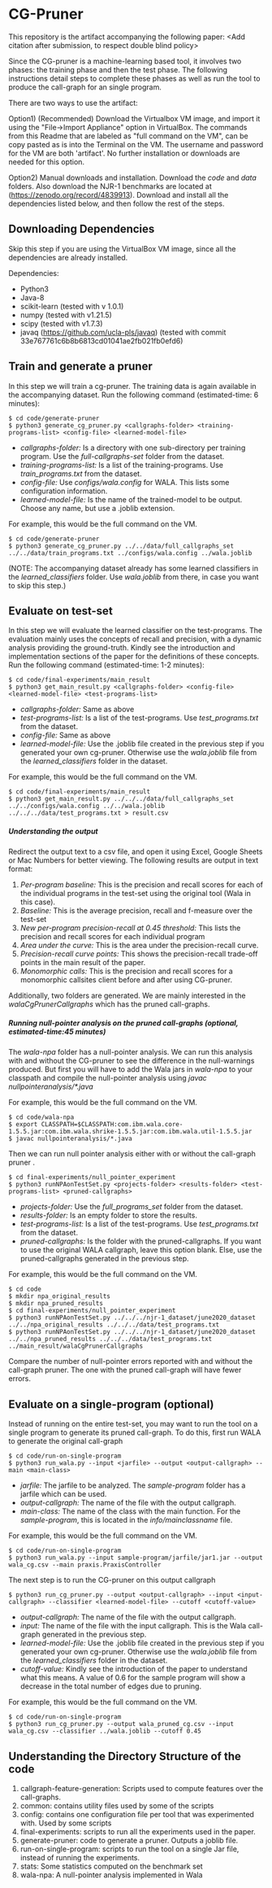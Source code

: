 # CG-Pruner
This repository is the artifact accompanying the following paper:
<Add citation after submission, to respect double blind policy>

Since the CG-pruner is a machine-learning based tool, it involves two phases: the training phase and then the test phase. The following instructions detail steps to complete these phases as well as run the tool to produce the call-graph for an single program.

There are two ways to use the artifact:

Option1) (Recommended) Download the Virtualbox VM image, and import it using the "File->Import Appliance" option in VirtualBox. The commands from this Readme that are labeled as "full command on the VM", can be copy pasted as is into the Terminal on the VM. The username and password for the VM are both 'artifact'.
No further installation or downloads are needed for this option.

Option2) Manual downloads and installation.
Download the *code* and *data* folders.
Also download the NJR-1 benchmarks are located at (https://zenodo.org/record/4839913).
Download and install all the dependencies listed below, and then
follow the rest of the steps. 

## Downloading Dependencies

Skip this step if you are using the VirtualBox VM image, since all the dependencies are already installed.

Dependencies:
- Python3
- Java-8
- scikit-learn (tested with v 1.0.1)
- numpy (tested with v1.21.5)
- scipy (tested with v1.7.3)
- javaq (https://github.com/ucla-pls/javaq) (tested with commit 33e767761c6b8b6813cd01041ae2fb021fb0efd6)

## Train and generate a pruner
In this step we will train a cg-pruner. The training data is again available in the accompanying dataset. Run the following command (estimated-time: 6 minutes):

```
$ cd code/generate-pruner
$ python3 generate_cg_pruner.py <callgraphs-folder> <training-programs-list> <config-file> <learned-model-file>
```

- *callgraphs-folder:* Is a directory with one sub-directory per training program. Use the *full-callgraphs-set* folder from the dataset.
- *training-programs-list:* Is a list of the training-programs. Use *train_programs.txt* from the dataset.
- *config-file:* Use *configs/wala.config* for WALA. This lists some configuration information.
- *learned-model-file:* Is the name of the trained-model to be output. Choose any name, but use a .joblib extension.

For example, this would be the full command on the VM.
```
$ cd code/generate-pruner
$ python3 generate_cg_pruner.py ../../data/full_callgraphs_set ../../data/train_programs.txt ../configs/wala.config ../wala.joblib
```

(NOTE: The accompanying dataset already has some learned classifiers in the *learned_classifiers* folder. Use *wala.joblib* from there, in case you want to skip this step.)

## Evaluate on test-set
In this step we will evaluate the learned classifier on the test-programs.
The evaluation mainly uses the concepts of recall and precision, with
a dynamic analysis providing the ground-truth.
Kindly see the introduction and implementation sections of the paper for the definitions of these concepts.
Run the following command (estimated-time: 1-2 minutes):

```
$ cd code/final-experiments/main_result
$ python3 get_main_result.py <callgraphs-folder> <config-file> <learned-model-file> <test-programs-list>
```
- *callgraphs-folder:* Same as above
- *test-programs-list:* Is a list of the test-programs. Use *test_programs.txt* from the dataset.
- *config-file:* Same as above
- *learned-model-file:* Use the .joblib file created in the previous step if you generated your own cg-pruner. Otherwise use the *wala.joblib* file from the *learned_classifiers* folder in the dataset.

For example, this would be the full command on the VM.
```
$ cd code/final-experiments/main_result
$ python3 get_main_result.py ../../../data/full_callgraphs_set ../../configs/wala.config ../../wala.joblib ../../../data/test_programs.txt > result.csv
```

##### Understanding the output
Redirect the output text to a csv file, and open it using Excel, Google Sheets
or Mac Numbers for better viewing. The following results are output in text format:

1. *Per-program baseline:* This is the precision and recall scores for each of the individual programs in the test-set using the original tool (Wala in this case).
2. *Baseline:* This is the average precision, recall and f-measure over the test-set
3. *New per-program precision-recall at 0.45 threshold:* This lists the precision and recall scores for each individual program 
4. *Area under the curve:* This is the area under the precision-recall curve.
5. *Precision-recall curve points:* This shows the precision-recall trade-off points in the main result of the paper.
6. *Monomorphic calls:* This is the precision and recall scores for a monomorphic callsites client before and after using CG-pruner.

Additionally, two folders are generated. We are mainly interested in the *walaCgPrunerCallgraphs* which has the pruned call-graphs.

##### Running null-pointer analysis on the pruned call-graphs (optional, estimated-time:45 minutes)
The *wala-npa* folder has a null-pointer analysis. We can run this analysis with and without the CG-pruner to see the difference in the null-warnings produced.
But first you will have to add the Wala jars in *wala-npa* to your classpath and compile
the null-pointer analysis using *javac nullpointeranalysis/\*.java*

For example, this would be the full command on the VM.
```
$ cd code/wala-npa
$ export CLASSPATH=$CLASSPATH:com.ibm.wala.core-1.5.5.jar:com.ibm.wala.shrike-1.5.5.jar:com.ibm.wala.util-1.5.5.jar
$ javac nullpointeranalysis/*.java
```

Then we can run null pointer analysis either with or without the call-graph pruner .

```
$ cd final-experiments/null_pointer_experiment
$ python3 runNPAonTestSet.py <projects-folder> <results-folder> <test-programs-list> <pruned-callgraphs>
```

- *projects-folder:* Use the *full_programs_set* folder from the dataset.
- *results-folder:* Is an empty folder to store the results.
- *test-programs-list:* Is a list of the test-programs. Use *test_programs.txt* from the dataset.
- *pruned-callgraphs:* Is the folder with the pruned-callgraphs. If you want to use the original WALA callgraph, leave this option blank. Else, use the pruned-callgraphs generated in the previous step.

For example, this would be the full command on the VM.
```
$ cd code
$ mkdir npa_original_results
$ mkdir npa_pruned_results
$ cd final-experiments/null_pointer_experiment
$ python3 runNPAonTestSet.py ../../../njr-1_dataset/june2020_dataset ../../npa_original_results ../../../data/test_programs.txt
$ python3 runNPAonTestSet.py ../../../njr-1_dataset/june2020_dataset ../../npa_pruned_results ../../../data/test_programs.txt ../main_result/walaCgPrunerCallgraphs
```

Compare the number of null-pointer errors reported with and without the call-graph pruner.
The one with the pruned call-graph will have fewer errors.

## Evaluate on a single-program (optional)
Instead of running on the entire test-set, you may want to run the tool on
a single program to generate its pruned call-graph.
To do this, first run WALA to generate the original call-graph

```
$ cd code/run-on-single-program
$ python3 run_wala.py --input <jarfile> --output <output-callgraph> --main <main-class>
```
- *jarfile:* The jarfile to be analyzed. The *sample-program* folder has a jarfile which can be used.
- *output-callgraph:* The name of the file with the output callgraph.
- *main-class:* The name of the class with the main function. For the *sample-program*, this is located in the *info/mainclassname* file.

For example, this would be the full command on the VM.
```
$ cd code/run-on-single-program
$ python3 run_wala.py --input sample-program/jarfile/jar1.jar --output wala_cg.csv --main praxis.PraxisController
```

The next step is to run the CG-pruner on this output callgraph

```
$ python3 run_cg_pruner.py --output <output-callgraph> --input <input-callgraph> --classifier <learned-model-file> --cutoff <cutoff-value>
```
- *output-callgraph:* The name of the file with the output callgraph.
- *input:* The name of the file with the input callgraph. This is the Wala call-graph generated in the previous step.
- *learned-model-file:* Use the .joblib file created in the previous step if you generated your own cg-pruner. Otherwise use the *wala.joblib* file from the *learned_classifiers* folder in the dataset.
- *cutoff-value:* Kindly see the introduction of the paper to understand what
this means. A value of 0.6 for the sample program will show a decrease in the total number of edges due to pruning.

For example, this would be the full command on the VM.
```
$ cd code/run-on-single-program
$ python3 run_cg_pruner.py --output wala_pruned_cg.csv --input wala_cg.csv --classifier ../wala.joblib --cutoff 0.45
```

## Understanding the Directory Structure of the code

1) callgraph-feature-generation: Scripts used to compute features over the call-graphs.
2) common: contains utility files used by some of the scripts
3) config: contains one configuration file per tool that was experimented with. Used by some scripts
4) final-experiments: scripts to run all the experiments used in the paper.
5) generate-pruner: code to generate a pruner. Outputs a joblib file.
6) run-on-single-program: scripts to run the tool on a single Jar file, instead of running the experiments.
7) stats: Some statistics computed on the benchmark set
8) wala-npa: A null-pointer analysis implemented in Wala